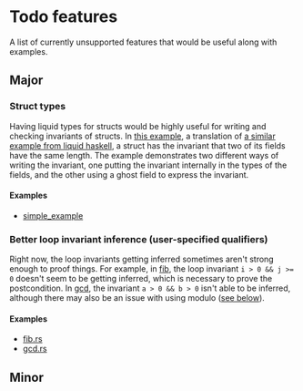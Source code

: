 # Todo features
A list of currently unsupported features that would be useful along with examples.

## Major

### Struct types
Having liquid types for structs would be highly useful for writing and checking invariants of structs. In [this example](struct_types/simple_example.rs), a translation of [a similar example from liquid haskell](http://goto.ucsd.edu:8090/index.html#?demo=permalink%2F1642157817_3971.hs), a struct has the invariant that two of its fields have the same length. The example demonstrates two different ways of writing the invariant, one putting the invariant internally in the types of the fields, and the other using a ghost field to express the invariant.

#### Examples
* [simple_example](struct_types/simple_example.rs)

### Better loop invariant inference (user-specified qualifiers)
Right now, the loop invariants getting inferred sometimes aren't strong enough to proof things. For example, in [fib](loop_invariants/fib.rs), the loop invariant `i > 0 && j >= 0` doesn't seem to be getting inferred, which is necessary to prove the postcondition. In [gcd](loop_invariants/gcd.rs), the invariant `a > 0 && b > 0` isn't able to be inferred, although there may also be an issue with using modulo ([see below](#support-for-modulo)).

#### Examples
* [fib.rs](loop_invariants/fib.rs)
* [gcd.rs](loop_invariants/gcd.rs)

## Minor
